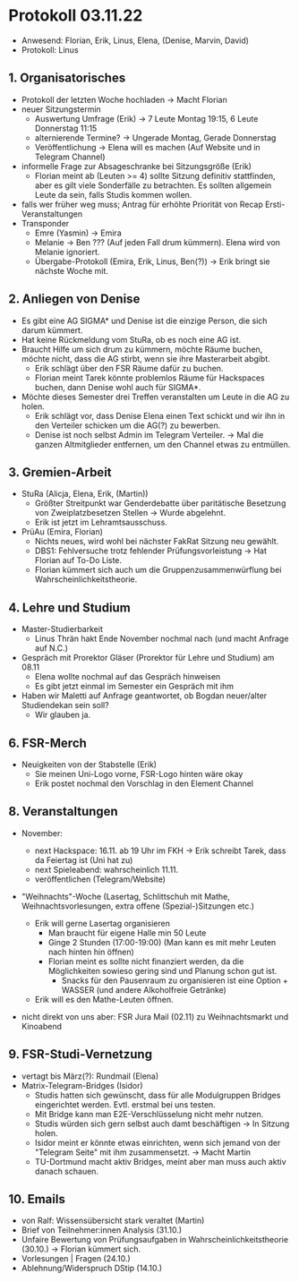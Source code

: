 ---
---

# Protokoll 03.11.22

* Anwesend: Florian, Erik, Linus, Elena, (Denise, Marvin, David)
* Protokoll: Linus

## 1. Organisatorisches

* Protokoll der letzten Woche hochladen -> Macht Florian
* neuer Sitzungstermin
  * Auswertung Umfrage (Erik) -> 7 Leute Montag 19:15, 6  Leute Donnerstag 11:15
  * alternierende Termine? -> Ungerade Montag, Gerade Donnerstag
  * Veröffentlichung -> Elena will es machen (Auf Website und in Telegram Channel)
* informelle Frage zur Absageschranke bei Sitzungsgröße (Erik) 
  * Florian meint ab (Leuten >= 4) sollte Sitzung definitiv stattfinden, aber es gilt viele Sonderfälle zu betrachten. Es sollten allgemein Leute da sein, falls Studis kommen wollen.
* falls wer früher weg muss; Antrag für erhöhte Priorität von Recap Ersti-Veranstaltungen
* Transponder
  * Emre (Yasmin) -> Emira
  * Melanie -> Ben ??? (Auf jeden Fall drum kümmern). Elena wird von Melanie ignoriert.
  * Übergabe-Protokoll (Emira, Erik, Linus, Ben(?)) -> Erik bringt sie nächste Woche mit.

## 2. Anliegen von Denise
* Es gibt eine AG SIGMA* und Denise ist die einzige Person, die sich darum kümmert.
* Hat keine Rückmeldung vom StuRa, ob es noch eine AG ist.
* Braucht Hilfe um sich drum zu kümmern, möchte Räume buchen, möchte nicht, dass die AG stirbt, wenn sie ihre Masterarbeit abgibt.
  * Erik schlägt über den FSR Räume dafür zu buchen.
  * Florian meint Tarek könnte problemlos Räume für Hackspaces buchen, dann Denise wohl auch für SIGMA*.
* Möchte dieses Semester drei Treffen veranstalten um Leute in die AG zu holen.
  * Erik schlägt vor, dass Denise Elena einen Text schickt und wir ihn in den Verteiler schicken um die AG(?) zu bewerben.
  * Denise ist noch selbst Admin im Telegram Verteiler. -> Mal die ganzen Altmitglieder entfernen, um den Channel etwas zu entmüllen.

## 3. Gremien-Arbeit

* StuRa (Alicja, Elena, Erik, (Martin))
  * Größter Streitpunkt war Genderdebatte über paritätische Besetzung von Zweiplatzbesetzen Stellen -> Wurde abgelehnt.
  * Erik ist jetzt im Lehramtsausschuss.
* PrüAu (Emira, Florian)
  * Nichts neues, wird wohl bei nächster FakRat Sitzung neu gewählt.
  * DBS1: Fehlversuche trotz fehlender Prüfungsvorleistung -> Hat Florian auf To-Do Liste.
  * Florian kümmert sich auch um die Gruppenzusammenwürflung bei Wahrscheinlichkeitstheorie.

## 4. Lehre und Studium

* Master-Studierbarkeit
  * Linus Thrän hakt Ende November nochmal nach (und macht Anfrage auf N.C.)
* Gespräch mit Prorektor Gläser (Prorektor für Lehre und Studium) am 08.11
  * Elena wollte nochmal auf das Gespräch hinweisen
  * Es gibt jetzt einmal im Semester ein Gespräch mit ihm
* Haben wir Maletti auf Anfrage geantwortet, ob Bogdan neuer/alter Studiendekan sein soll? 
  * Wir glauben ja.


## 6. FSR-Merch

* Neuigkeiten von der Stabstelle (Erik)
  * Sie meinen Uni-Logo vorne, FSR-Logo hinten wäre okay
  * Erik postet nochmal den Vorschlag in den Element Channel


## 8. Veranstaltungen

* November:
  * next Hackspace: 16.11. ab 19 Uhr im FKH -> Erik schreibt Tarek, dass da Feiertag ist (Uni hat zu)
  * next Spieleabend: wahrscheinlich 11.11.
  * veröffentlichen (Telegram/Website)
* "Weihnachts"-Woche (Lasertag, Schlittschuh mit Mathe, Weihnachtsvorlesungen, extra offene (Spezial-)Sitzungen etc.)
  * Erik will gerne Lasertag organisieren
    * Man braucht für eigene Halle min 50 Leute
    * Ginge 2 Stunden (17:00-19:00) (Man kann es mit mehr Leuten nach hinten hin öffnen)
    * Florian meint es sollte nicht finanziert werden, da die Möglichkeiten sowieso gering sind und Planung schon gut ist.
      * Snacks für den Pausenraum zu organisieren ist eine Option + WASSER (und andere Alkoholfreie Getränke)
  * Erik will es den Mathe-Leuten öffnen.

* nicht direkt von uns aber: FSR Jura Mail (02.11) zu Weihnachtsmarkt und Kinoabend


## 9. FSR-Studi-Vernetzung

* vertagt bis März(?): Rundmail (Elena)
* Matrix-Telegram-Bridges (Isidor) 
  * Studis hatten sich gewünscht, dass für alle Modulgruppen Bridges eingerichtet werden. Evtl. erstmal bei uns testen.
  * Mit Bridge kann man E2E-Verschlüsselung nicht mehr nutzen.
  * Studis würden sich gern selbst auch damt beschäftigen -> In Sitzung holen.
  * Isidor meint er könnte etwas einrichten, wenn sich jemand von der "Telegram Seite" mit ihm zusammensetzt. -> Macht Martin
  * TU-Dortmund macht aktiv Bridges, meint aber man muss auch aktiv danach schauen.


## 10. Emails 

* von Ralf: Wissensübersicht stark veraltet (Martin)
* Brief von Teilnehmer:innen Analysis (31.10.) 
* Unfaire Bewertung von Prüfungsaufgaben in Wahrscheinlichkeitstheorie (30.10.) -> Florian kümmert sich.
* Vorlesungen | Fragen (24.10.)
* Ablehnung/Widerspruch DStip (14.10.) 